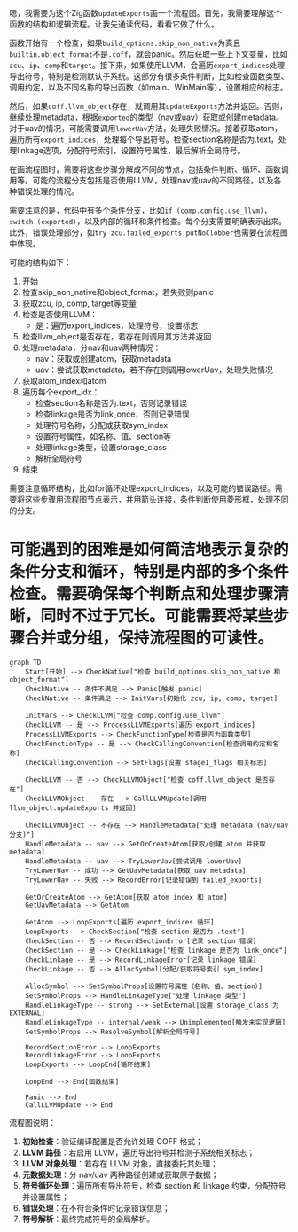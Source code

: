嗯，我需要为这个Zig函数`updateExports`画一个流程图。首先，我需要理解这个函数的结构和逻辑流程。让我先通读代码，看看它做了什么。

函数开始有一个检查，如果`build_options.skip_non_native`为真且`builtin.object_format`不是`.coff`，就会panic。然后获取一些上下文变量，比如`zcu`、`ip`、`comp`和`target`。接下来，如果使用LLVM，会遍历`export_indices`处理导出符号，特别是检测默认子系统。这部分有很多条件判断，比如检查函数类型、调用约定，以及不同名称的导出函数（如main、WinMain等），设置相应的标志。

然后，如果`coff.llvm_object`存在，就调用其`updateExports`方法并返回。否则，继续处理metadata，根据`exported`的类型（nav或uav）获取或创建metadata。对于uav的情况，可能需要调用`lowerUav`方法，处理失败情况。接着获取atom，遍历所有`export_indices`，处理每个导出符号。检查section名称是否为.text，处理linkage选项，分配符号索引，设置符号属性，最后解析全局符号。

在画流程图时，需要将这些步骤分解成不同的节点，包括条件判断、循环、函数调用等。可能的流程分支包括是否使用LLVM，处理nav或uav的不同路径，以及各种错误处理的情况。

需要注意的是，代码中有多个条件分支，比如`if (comp.config.use_llvm)`，`switch (exported)`，以及内部的循环和条件检查。每个分支需要明确表示出来。此外，错误处理部分，如`try zcu.failed_exports.putNoClobber`也需要在流程图中体现。

可能的结构如下：

1. 开始
2. 检查skip_non_native和object_format，若失败则panic
3. 获取zcu, ip, comp, target等变量
4. 检查是否使用LLVM：
   - 是：遍历export_indices，处理符号，设置标志
5. 检查llvm_object是否存在，若存在则调用其方法并返回
6. 处理metadata，分nav和uav两种情况：
   - nav：获取或创建atom，获取metadata
   - uav：尝试获取metadata，若不存在则调用lowerUav，处理失败情况
7. 获取atom_index和atom
8. 遍历每个export_idx：
   - 检查section名称是否为.text，否则记录错误
   - 检查linkage是否为link_once，否则记录错误
   - 处理符号名称，分配或获取sym_index
   - 设置符号属性，如名称、值、section等
   - 处理linkage类型，设置storage_class
   - 解析全局符号
9. 结束

需要注意循环结构，比如for循环处理export_indices，以及可能的错误路径。需要将这些步骤用流程图节点表示，并用箭头连接，条件判断使用菱形框，处理不同的分支。

可能遇到的困难是如何简洁地表示复杂的条件分支和循环，特别是内部的多个条件检查。需要确保每个判断点和处理步骤清晰，同时不过于冗长。可能需要将某些步骤合并或分组，保持流程图的可读性。
================================================
```mermaid
graph TD
    Start[开始] --> CheckNative["检查 build_options.skip_non_native 和 object_format"]
    CheckNative -- 条件不满足 --> Panic[触发 panic]
    CheckNative -- 条件满足 --> InitVars[初始化 zcu, ip, comp, target]
    
    InitVars --> CheckLLVM["检查 comp.config.use_llvm"]
    CheckLLVM -- 是 --> ProcessLLVMExports[遍历 export_indices]
    ProcessLLVMExports --> CheckFunctionType[检查是否为函数类型]
    CheckFunctionType -- 是 --> CheckCallingConvention[检查调用约定和名称]
    CheckCallingConvention --> SetFlags[设置 stage1_flags 相关标志]
    
    CheckLLVM -- 否 --> CheckLLVMObject["检查 coff.llvm_object 是否存在"]
    CheckLLVMObject -- 存在 --> CallLLVMUpdate[调用 llvm_object.updateExports 并返回]
    
    CheckLLVMObject -- 不存在 --> HandleMetadata["处理 metadata (nav/uav 分支)"]
    HandleMetadata -- nav --> GetOrCreateAtom[获取/创建 atom 并获取 metadata]
    HandleMetadata -- uav --> TryLowerUav[尝试调用 lowerUav]
    TryLowerUav -- 成功 --> GetUavMetadata[获取 uav metadata]
    TryLowerUav -- 失败 --> RecordError[记录错误到 failed_exports]
    
    GetOrCreateAtom --> GetAtom[获取 atom_index 和 atom]
    GetUavMetadata --> GetAtom
    
    GetAtom --> LoopExports[遍历 export_indices 循环]
    LoopExports --> CheckSection["检查 section 是否为 .text"]
    CheckSection -- 否 --> RecordSectionError[记录 section 错误]
    CheckSection -- 是 --> CheckLinkage["检查 linkage 是否为 link_once"]
    CheckLinkage -- 是 --> RecordLinkageError[记录 linkage 错误]
    CheckLinkage -- 否 --> AllocSymbol[分配/获取符号索引 sym_index]
    
    AllocSymbol --> SetSymbolProps[设置符号属性（名称、值、section）]
    SetSymbolProps --> HandleLinkageType["处理 linkage 类型"]
    HandleLinkageType -- strong --> SetExternal[设置 storage_class 为 EXTERNAL]
    HandleLinkageType -- internal/weak --> Unimplemented[触发未实现逻辑]
    SetSymbolProps --> ResolveSymbol[解析全局符号]
    
    RecordSectionError --> LoopExports
    RecordLinkageError --> LoopExports
    LoopExports --> LoopEnd[循环结束]
    
    LoopEnd --> End[函数结束]
    
    Panic --> End
    CallLLVMUpdate --> End
``` 

流程图说明：
1. **初始检查**：验证编译配置是否允许处理 COFF 格式；
2. **LLVM 路径**：若启用 LLVM，遍历导出符号并检测子系统相关标志；
3. **LLVM 对象处理**：若存在 LLVM 对象，直接委托其处理；
4. **元数据处理**：分 nav/uav 两种路径创建或获取原子数据；
5. **符号循环处理**：遍历所有导出符号，检查 section 和 linkage 约束，分配符号并设置属性；
6. **错误处理**：在不符合条件时记录错误信息；
7. **符号解析**：最终完成符号的全局解析。